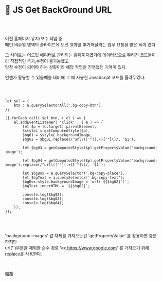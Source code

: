 # 📝 JS Get BackGround URL

<br>

<br>

이전 홈페이지 유지/보수 작업 중
<br>
메인 비주얼 영역의 슬라이드에 모션 효과를 추가해달라는 업무 요청을 받은 적이 있다.

그 사이트는 어드민 에디터로 관리되는 홈페이지였기에 데이터값으로 뿌려진 코드들이라 직접적인 추가,수정이 불가능했고
<br>
당장 수정이 되어야 하는 상황이라 해당 작업을 진행했던 기억이 있다.

언젠가 활용할 수 있을때를 대비해 그 때 사용한 JavaScript 코드를 올려두었다.

<br>

<br>

```
let $el = {
    btn : a.querySelectorAll('.bg-copy-btn'),
};

[].forEach.call( $el.btn, ( el ) => {
    el.addEventListener( 'click' , ( e ) => {
        let $p = (e.target).parentElement,
        $styleL = getComputedStyle($p),
        $bg01 = $styleL.backgroundImage,
        $bg02 = $bg01.replace(/^url\(['"](.+)['"]\)/, '$1');

        let $bg03 = getComputedStyle($p).getPropertyValue('background-image');

        let $bg04 = getComputedStyle($p).getPropertyValue('background-image').replace(/^url\(['"](.+)['"]\)/, '$1');

        let $bgBox = a.querySelector('.bg-copy-place');
        let $bgText = a.querySelector('.bg-copy-text');
        $bgBox.style.backgroundImage = `url('${$bg02}')`;
        $bgText.innerHTML = `${$bg02}`;

        console.log($bg02);
        console.log($bg03);
        console.log($bg04);
    });
});
```

<br>

<br>

'background-images' 값 자체를 가져오는건 'getPropertyValue' 를 활용하면 충분하지만
<br>
url('')부분을 제외한 순수 경로 'ex.https://www.google.com' 를 가져오기 위해 replace를 사용한다.

<br>

[예제](https://swon1.github.io/example/html/js_bg_url.html)
